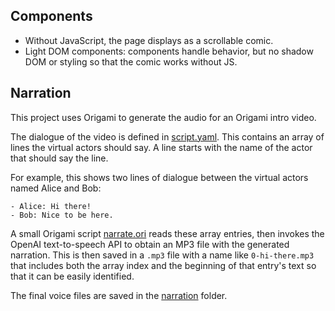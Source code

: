 ## Components

- Without JavaScript, the page displays as a scrollable comic.
- Light DOM components: components handle behavior, but no shadow DOM or styling so that the comic works without JS.

## Narration

This project uses Origami to generate the audio for an Origami intro video.

The dialogue of the video is defined in [script.yaml](script.yaml). This contains an array of lines the virtual actors should say. A line starts with the name of the actor that should say the line.

For example, this shows two lines of dialogue between the virtual actors named Alice and Bob:

```
- Alice: Hi there!
- Bob: Nice to be here.
```

A small Origami script [narrate.ori](src/narrate.ori) reads these array entries, then invokes the OpenAI text-to-speech API to obtain an MP3 file with the generated narration. This is then saved in a `.mp3` file with a name like `0-hi-there.mp3` that includes both the array index and the beginning of that entry's text so that it can be easily identified.

The final voice files are saved in the [narration](narration) folder.
